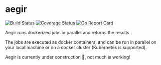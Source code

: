 # aegir

[![Build Status](https://travis-ci.org/jamesdobson/aegir.svg?branch=master)](https://travis-ci.org/jamesdobson/aegir)
[![Coverage Status](https://coveralls.io/repos/github/jamesdobson/aegir/badge.svg?branch=master)](https://coveralls.io/github/jamesdobson/aegir?branch=master)
[![Go Report Card](https://goreportcard.com/badge/github.com/jamesdobson/aegir)](https://goreportcard.com/report/github.com/jamesdobson/aegir)

Aegir runs dockerized jobs in parallel and returns the results.

The jobs are executed as docker containers, and can be run in parallel on your
local machine or on a docker cluster (Kubernetes is supported).

Aegir is currently under construction 🚧, not much is working!
